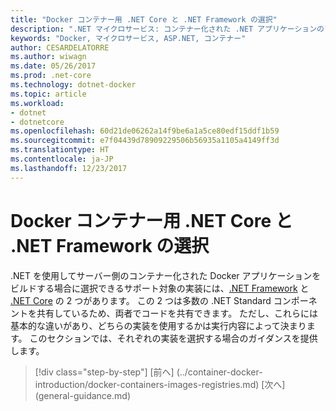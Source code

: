 ```yaml
---
title: "Docker コンテナー用 .NET Core と .NET Framework の選択"
description: ".NET マイクロサービス: コンテナー化された .NET アプリケーションのアーキテクチャ | Docker コンテナー用 .NET Core と .NET Framework の選択"
keywords: "Docker, マイクロサービス, ASP.NET, コンテナー"
author: CESARDELATORRE
ms.author: wiwagn
ms.date: 05/26/2017
ms.prod: .net-core
ms.technology: dotnet-docker
ms.topic: article
ms.workload:
- dotnet
- dotnetcore
ms.openlocfilehash: 60d21de06262a14f9be6a1a5ce80edf15ddf1b59
ms.sourcegitcommit: e7f04439d78909229506b56935a1105a4149ff3d
ms.translationtype: HT
ms.contentlocale: ja-JP
ms.lasthandoff: 12/23/2017
---
```

# <a name="choosing-between-net-core-and-net-framework-for-docker-containers"></a>Docker コンテナー用 .NET Core と .NET Framework の選択

.NET を使用してサーバー側のコンテナー化された Docker アプリケーションをビルドする場合に選択できるサポート対象の実装には、[.NET Framework](https://www.microsoft.com/net/download/framework) と [.NET Core](https://www.microsoft.com/net/download/core) の 2 つがあります。 この 2 つは多数の .NET Standard コンポーネントを共有しているため、両者でコードを共有できます。 ただし、これらには基本的な違いがあり、どちらの実装を使用するかは実行内容によって決まります。 このセクションでは、それぞれの実装を選択する場合のガイダンスを提供します。


>[!div class="step-by-step"]
[前へ] (../container-docker-introduction/docker-containers-images-registries.md) [次へ] (general-guidance.md)
